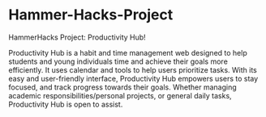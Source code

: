 # Hammer-Hacks-Project
HammerHacks Project: Productivity Hub!

Productivity Hub is a habit and time management web designed to help students and young individuals time and achieve their goals more efficiently. It uses calendar and tools to help users prioritize tasks. With its easy and user-friendly interface, Productivity Hub empowers users to stay focused, and track progress towards their goals. Whether managing academic responsibilities/personal projects, or general daily tasks, Productivity Hub is open to assist.


